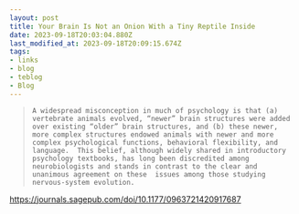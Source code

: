```yaml
---
layout: post
title: Your Brain Is Not an Onion With a Tiny Reptile Inside
date: 2023-09-18T20:03:04.880Z
last_modified_at: 2023-09-18T20:09:15.674Z
tags: 
- links
- blog
- teblog
- Blog
---
```

> `A widespread misconception in much of psychology is that (a) vertebrate animals evolved, “newer” brain structures were added  over existing “older” brain structures, and (b) these newer, more complex structures endowed animals with newer and more complex psychological functions, behavioral flexibility, and language.  This belief, although widely shared in introductory psychology textbooks, has long been discredited among neurobiologists and stands in contrast to the clear and unanimous agreement on these  issues among those studying nervous-system evolution.` 

https://journals.sagepub.com/doi/10.1177/0963721420917687